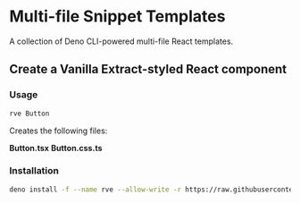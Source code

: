 # Multi-file Snippet Templates

A collection of Deno CLI-powered multi-file React templates.

## Create a Vanilla Extract-styled React component

### Usage

```bash
rve Button
```

Creates the following files:

**Button.tsx**
**Button.css.ts**

### Installation

```bash
deno install -f --name rve --allow-write -r https://raw.githubusercontent.com/jonlambert/file-snippets/main/templates/react-vanilla-extract/index.ts
```